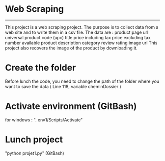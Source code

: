 # Web Scraping
***
This project is a web scraping project. The purpose is to collect data from a web site and to write them in a csv file. The data are : 
product page url
universal product code (upc)
title
price including tax
price excluding tax
number available
product description
category
review rating
image url
This project also recovers the image of the product by downloading it.

# Create the folder

Before lunch the code, you need to change the path of the folder where you want to save the data ( Line 118, variable cheminDossier )

# Activate environment (GitBash)

for windows : ". env1/Scripts/Activate"

# Lunch project

"python projet1.py" (GitBash)